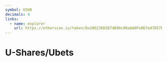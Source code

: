 ```yaml
---
symbol: USUB
decimals: 4
links:
  - name: explorer
    url: https://etherscan.io/token/0x20D236D3D74B90c00abA0Fe0D7ed7D57E8B769a3
---
```


# U-Shares/Ubets
